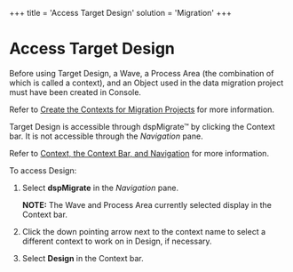 +++
title = 'Access Target Design'
solution = 'Migration'
+++

# Access Target Design

Before using Target Design, a Wave, a Process Area (the combination of
which is called a context), and an Object used in the data migration
project must have been created in Console.

Refer to [Create the Contexts for Migration
Projects](../../Console/Use_Cases/Create_Contexts_for_Migration_Projects.htm)
for more information.

Target Design is accessible through dspMigrate™ by clicking the Context
bar. It is not accessible through the *Navigation* pane.

Refer to [Context, the Context Bar, and
Navigation](../../dspMigrate/Context_Navigation.htm) for more
information.

To access Design:

1.  Select **dspMigrate** in the *Navigation* pane.
    
    **NOTE:** The Wave and Process Area currently selected display in
    the Context bar.

2.  Click the down pointing arrow next to the context name to select a
    different context to work on in Design, if necessary.

3.  Select **Design** in the Context bar.
